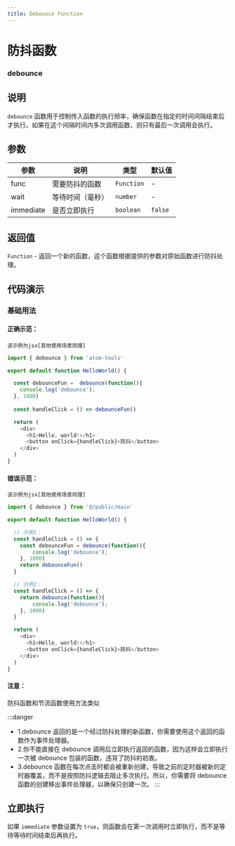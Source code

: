 ```yaml
---
title: Debounce Function
---
```


# 防抖函数

### debounce

## 说明

`debounce` 函数用于控制传入函数的执行频率，确保函数在指定的时间间隔结束后才执行。如果在这个间隔时间内多次调用函数，则只有最后一次调用会执行。

## 参数

| 参数      | 说明             | 类型       | 默认值  |
| --------- | ---------------- | ---------- | ------- |
| func      | 需要防抖的函数   | `Function` | -       |
| wait      | 等待时间（毫秒） | `number`   | -       |
| immediate | 是否立即执行     | `boolean`  | `false` |

## 返回值

`Function` - 返回一个新的函数，这个函数根据提供的参数对原始函数进行防抖处理。

## 代码演示

### 基础用法

#### 正确示范：

`
该示例为jsx[其他使用场景同理]
`

```typescript
import { debounce } from 'atom-tools'

export default function HelloWorld() {

  const debounceFun =  debounce(function(){
    console.log('debounce');
  }, 1000)
  
  const handleClick = () => debounceFun()

  return (
    <div>
      <h1>Hello, world!</h1>
      <button onClick={handleClick}>防抖</button>
    </div>
  )
}
```

#### 错误示范：

`
该示例为jsx[其他使用场景同理]
`

```typescript
import { debounce } from '@/public/main'

export default function HelloWorld() {

  // 示例1：
  const handleClick = () => {
    const debounceFun = debounce(function(){
        console.log('debounce');
    }, 1000)
    return debounceFun()
  }

  // 示例2：
  const handleClick = () => {
    return debounce(function(){
        console.log('debounce');
    }, 1000)
  }

  return (
    <div>
      <h1>Hello, world!</h1>
      <button onClick={handleClick}>防抖</button>
    </div>
  )
}
```
#### 注意：

防抖函数和节流函数使用方法类似

:::danger
- 1.debounce 返回的是一个经过防抖处理的新函数，你需要使用这个返回的函数作为事件处理器。
- 2.你不能直接在 debounce 调用后立即执行返回的函数，因为这样会立即执行一次被 debounce 包装的函数，违背了防抖的初衷。
- 3.debounce 函数在每次点击时都会被重新创建，导致之前的定时器被新的定时器覆盖，而不是按照防抖逻辑去阻止多次执行。所以，你需要将 debounce 函数的创建移出事件处理器，以确保只创建一次。
:::



## 立即执行

如果 `immediate` 参数设置为 `true`，则函数会在第一次调用时立即执行，而不是等待等待时间结束后再执行。
